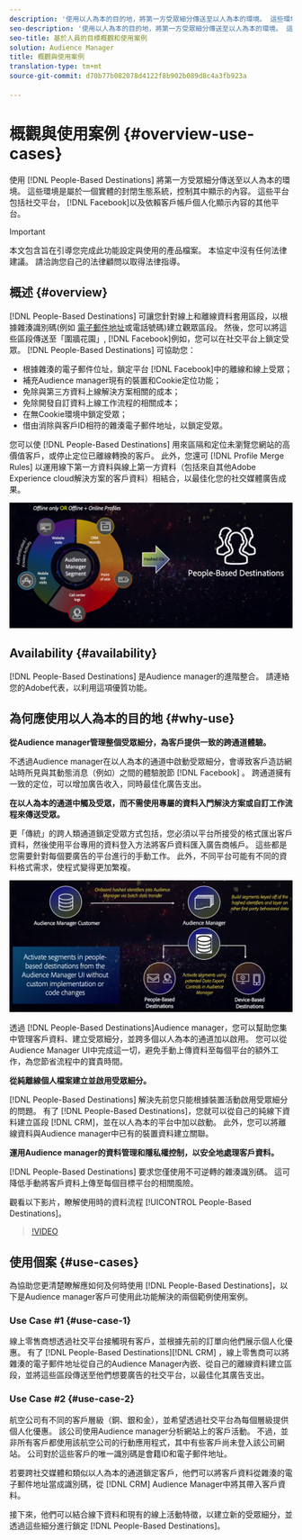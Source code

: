 ```yaml
---
description: '使用以人為本的目的地，將第一方受眾細分傳送至以人為本的環境。 這些環境是屬於一個實體的封閉生態系統，控制其中顯示的內容。 這些平台包括Facebook等社交平台，以及依賴客戶帳戶個人化顯示內容的其他平台。 '
seo-description: '使用以人為本的目的地，將第一方受眾細分傳送至以人為本的環境。 這些環境是屬於一個實體的封閉生態系統，控制其中顯示的內容。 這些平台包括Facebook等社交平台，以及依賴客戶帳戶個人化顯示內容的其他平台。  '
seo-title: 基於人員的目標概觀和使用案例
solution: Audience Manager
title: 概觀與使用案例
translation-type: tm+mt
source-git-commit: d70b77b082078d4122f8b902b089d8c4a3fb923a

---
```



# 概觀與使用案例 {#overview-use-cases}

使用 [!DNL People-Based Destinations] 將第一方受眾細分傳送至以人為本的環境。 這些環境是屬於一個實體的封閉生態系統，控制其中顯示的內容。 這些平台包括社交平台， [!DNL Facebook]以及依賴客戶帳戶個人化顯示內容的其他平台。

>[!IMPORTANT]
>本文包含旨在引導您完成此功能設定與使用的產品檔案。 本協定中沒有任何法律建議。 請洽詢您自己的法律顧問以取得法律指導。

## 概述 {#overview}

[!DNL People-Based Destinations] 可讓您針對線上和離線資料套用區段，以根據雜湊識別碼(例如 [電子郵件地址](people-based-destinations-prerequisites.md#hashing-requirements)或電話號碼)建立觀眾區段。 然後，您可以將這些區段傳送至「圍牆花園」, [!DNL Facebook]例如，您可以在社交平台上鎖定受眾。 [!DNL People-Based Destinations] 可協助您：

* 根據雜湊的電子郵件位址，鎖定平台 [!DNL Facebook]中的離線和線上受眾；
* 補充Audience manager現有的裝置和Cookie定位功能；
* 免除與第三方資料上線解決方案相關的成本；
* 免除開發自訂資料上線工作流程的相關成本；
* 在無Cookie環境中鎖定受眾；
* 借由消除與客戶ID相符的雜湊電子郵件地址，以鎖定受眾。

您可以使 [!DNL People-Based Destinations] 用來區隔和定位未瀏覽您網站的高價值客戶，或停止定位已離線轉換的客戶。 此外，您還可 [!DNL Profile Merge Rules] 以運用線下第一方資料與線上第一方資料（包括來自其他Adobe Experience cloud解決方案的客戶資料）相結合，以最佳化您的社交媒體廣告成果。

![pbd-overview](assets/pbd-overview.png)

## Availability {#availability}

[!DNL People-Based Destinations] 是Audience manager的進階整合。 請連絡您的Adobe代表，以利用這項優質功能。

## 為何應使用以人為本的目的地 {#why-use}

**從Audience manager管理整個受眾細分，為客戶提供一致的跨通道體驗。**

不透過Audience manager在以人為本的通道中啟動受眾細分，會導致客戶造訪網站時所見與其動態消息（例如）之間的體驗脫節 [!DNL Facebook] 。 跨通道擁有一致的定位，可以增加廣告收入，同時最佳化廣告支出。

**在以人為本的通道中觸及受眾，而不需使用專屬的資料入門解決方案或自訂工作流程來傳送受眾。**

更「傳統」的跨人類通道鎖定受眾方式包括，您必須以平台所接受的格式匯出客戶資料，然後使用平台專用的資料登入方法將客戶資料匯入廣告商帳戶。 這些都是您需要針對每個要廣告的平台進行的手動工作。 此外，不同平台可能有不同的資料格式需求，使程式變得更加繁複。

![pbd-overview](assets/pbd-diagram.png)

透過 [!DNL People-Based Destinations]Audience manager，您可以幫助您集中管理客戶資料、建立受眾細分，並跨多個以人為本的通道加以啟用。 您可以從Audience Manager UI中完成這一切，避免手動上傳資料至每個平台的額外工作，為您節省流程中的寶貴時間。

**從純離線個人檔案建立並啟用受眾細分。**

[!DNL People-Based Destinations] 解決先前您只能根據裝置活動啟用受眾細分的問題。 有了 [!DNL People-Based Destinations]，您就可以從自己的純線下資料建立區段 [!DNL CRM]，並在以人為本的平台中加以啟動。 此外，您可以將離線資料與Audience manager中已有的裝置資料建立關聯。

**運用Audience manager的資料管理和隱私權控制，以安全地處理客戶資料。**

[!DNL People-Based Destinations] 要求您僅使用不可逆轉的雜湊識別碼。 這可降低手動將客戶資料上傳至每個目標平台的相關風險。

觀看以下影片，瞭解使用時的資料流程 [!UICONTROL People-Based Destinations]。

>[!VIDEO](https://video.tv.adobe.com/v/28968/?captions=chi_hant)

## 使用個案 {#use-cases}

為協助您更清楚瞭解應如何及何時使用 [!DNL People-Based Destinations]，以下是Audience manager客戶可使用此功能解決的兩個範例使用案例。

### Use Case #1 {#use-case-1}

線上零售商想透過社交平台接觸現有客戶，並根據先前的訂單向他們展示個人化優惠。 有了 [!DNL People-Based Destinations][!DNL CRM] ，線上零售商可以將雜湊的電子郵件地址從自己的Audience Manager內嵌、從自己的離線資料建立區段，並將這些區段傳送至他們想要廣告的社交平台，以最佳化其廣告支出。

### Use Case #2 {#use-case-2}

航空公司有不同的客戶層級（銅、銀和金），並希望透過社交平台為每個層級提供個人化優惠。 該公司使用Audience manager分析網站上的客戶活動。 不過，並非所有客戶都使用該航空公司的行動應用程式，其中有些客戶尚未登入該公司網站。 公司對於這些客戶的唯一識別碼是會籍ID和電子郵件地址。

若要跨社交媒體和類似以人為本的通道鎖定客戶，他們可以將客戶資料從雜湊的電子郵件地址當成識別碼，從 [!DNL CRM] Audience Manager中將其帶入客戶資料。

接下來，他們可以結合線下資料和現有的線上活動特徵，以建立新的受眾細分，並透過這些細分進行鎖定 [!DNL People-Based Destinations]。
